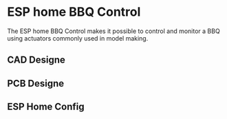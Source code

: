 # ESP home BBQ Control
The ESP home BBQ Control makes it possible to control and monitor a BBQ using actuators commonly used in model making.

## CAD Designe

## PCB Designe

## ESP Home Config 
